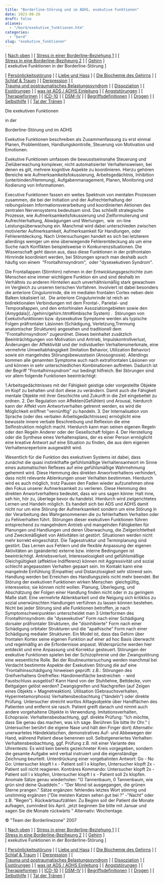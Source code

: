 ```yaml
---
title: "Borderline-Störung und im ADHS, exekutive Funktionen"
date: 2023-08-26
draft: false
aliases:
  - "/bord/exekutive_funktionen.htm"
categories:
  - "bord"
slug: "exekutive_funktionen"
---
```


[ [Nach oben](../biochemie/biochemie.htm) ] [ [Stress in einer Borderline-Beziehung 1](../biochemie/stress-border1a1.htm) ] [ [Stress in eine Borderline-Beziheung 2](../biochemie/stress-border2a2.htm) ] [ [Gehirn](../gehirn/gehirn.htm) ] [ exekutive Funktionen in der Borderline-Störung ]

[ [Persönlickeitsstörung](../persstoerung/persstoerung1.html) ] [ [Liebe und Hass](../definition/liebe1.htm) ] [ [Die Biochemie des Gehirns](../biochemie/biochemie.htm) ] [ [Schlaf & Traum](../schlaf/traum.htm) ] [ [Derpression](../depression/depri.html) ] [ [Trauma und postraumatisches Belastungssyndrom](../trauma/trauma.htm) ] [ [Dissoziation](../disso/dissoziation.htm) ] [ [Esstörungen](../ess/esst1.html) ] [ [was ist ADS / ADHS Einleitung](../ads/ads.html) ] [ [Angststörungen](../angststoerung/angststoerungen.htm) ] [ [Therapieformen](../theraformen/theraformen.htm) ] [ [ICD-10](../definition/icd10.htm) ] [ [DSM-IV](../definition/dsm.htm) ] [ [Begriffsdefinitionen](../definition/definitionen.htm) ] [ [Drogen](../definition/definitionen_1.htm) ] [ [Selbsthilfe](../selbsthilfe/selbsthilfe.htm) ] [ [Tal der Tränen](../widmung/widmung_1.html) ]

Die exekutiven Funktionen

in
der

Borderline-Störung und im ADHS

Exekutive
Funktionen beschreiben als Zusammenfassung zu erst einmal Planen,
      Problemlösen, Handlungskontrolle, Steuerung von Motivation und Emotionen.

Exekutive Funktionen umfassen
      die bewusstseinsnahe Steuerung und Zielüberwachung komplexer, nicht
      automatisierter Verhaltensweisen, bei denen es gilt, mehrere kognitive
      Aspekte zu koordinieren. Hierzu gehören Bereiche wie
      Aufmerksamkeitsfokussierung, Arbeitsgedächtnis, Inhibition
(unterbinden/Hemmung),
      Aufgabenmanagement, Planen, Monitoring und Kodierung von Informationen.

Executive Funktionen
fassen ein weites Spektrum von mentalen
      Prozessen zusammen, die bei der Initiation und der Aufrechterhaltung der
      reibungslosen Informationsverarbeitung und koordinierten Aktionen des
      zentralen Nervensystems bedeutsam sind. Das schließt strategische
      Prozesse, wie Aufmerksamkeitsfokussierung und Zielformulierung und Aufrechterhaltung, Abwägungen und Wertungen,  wie  on-line
      Leistungsüberwachung ein. Manchmal wird dabei unterschieden zwischen
      motivierter Aufmerksamkeit, Aufmerksamkeit für Handlungen, oder
      Fehlerentdeckung. Nach Untersuchungen handelt es sich bei letzterem
      allerdings weniger um eine überwiegende Fehlerentdeckung als um eine
      Suche nach Konflikten beispielsweise in Konkurrenzsituationen. Die
      Wissenschaft geht davon aus, dass diese Funktionen in der präfrontalen
      Hirnrinde koordiniert werden, bei Störungen sprach man deshalb auch häufig
      von einem  "Frontalhirnsyndrom",  oder "dysexekutiven
      Syndrom".

Die Frontallappen
      (Stirnhirn) nehmen in der Entwicklungsgeschichte zum Menschen eine immer
      wichtigere Funktion ein und sind deshalb im Verhältnis zu anderen
      Hirnteilen auch unverhältnismäßig stark gewachsen im Vergleich zu
      unseren tierischen Vorfahren. Involviert ist dabei besonders die anteriore
Cingulumrinde, die im medialen frontalen Cortex neben dem Balken
      lokalisiert ist.  Die anteriore Cingulumrinde ist reich an
      bidirektionalen Verbindungen mit dem Frontal-, Parietal- und
      Temporallappen, und den entorhinalen Assoziationgebieten sowie den [Amygdala](../gehirn/gehirn.htm#limbische System) .  Störungen von Exekutivfunktionen bzw. dysexekutive
      Symptome werden als typische Folgen präfrontaler Läsionen (Schädigung,
Verletzung,Trennung anatomischer Strukturen) angesehen und
      traditionell dem "Frontalhirnsyndrom" zugeordnet. Dieses beinhaltet
      zusätzlich Beeinträchtigungen von Motivation und Antrieb,
      Impulskontrollverlust, Änderungen der Affektivität und der individuellen
      Verhaltensmerkmale, eine vermehrte Umweltabhängigkeit (Imitation Behavior,
      Utilization Behavior) sowie ein mangelndes Störungsbewusstsein (Anosognosie).
      Allerdings kommen alle genannten Symptome auch nach extrafrontalen Läsionen
      vor und können in sehr unterschiedlichen Kombinationen auftreten. Dadurch
      ist der Begriff "Frontalhirnsyndrom" nur bedingt hilfreich. Bei Störungen
      sind vor allem folgende Funktionen beeinträchtigt:

[](https://blz.borderliner.ch)

1.Arbeitsgedächtnisses
      mit der Fähigkeit geistige oder vorgestellte Objekte im Kopf zu behalten
      und dort diese zu verändern. Damit auch die Fähigkeit mentale Objekte
      mit ihrer Geschichte und Zukunft in die Zeit eingebettet zu ordnen. 2. Der Regulation von Affekten(Gefühlen)
      und Arousal, hierdurch kann der Affekt vom Antwortverhalten getrennt werden, es
      wird die Möglichkeit eröffnet "vernünftig" zu handeln. 3. Der Internalisation von Sprache (oder des verbalen Arbeitsgedächtnisses)
      ermöglicht eine bewusste innere verbale Beschreibung und Reflexion die
      eine Selfinstruktion möglich macht. Hierdurch kann man seinen eigenen
      Regeln oder den Regeln Anderer oder der Gesellschaft folgen 4. Der Herstellung oder die Synthese eines Verhaltensplans, der es einer
      Person ermöglicht eine kreative Antwort auf eine Situation zu finden, die
      aus dem eigenen Verhaltensrepertoire ausgewählt wird.

Wesentlich für die Funktion des exekutiven Systems ist dabei, dass zunächst
      die quasi instinkthafte gefühlsmäßige Verhaltensantwort im Sinne eines
      automatischen Reflexes auf eine gefühlsmäßige Wahrnehmung gehemmt wird.
      Diese Hemmung des direkten Anwortverhaltens verhindert, dass nicht
      relevante Ablenkungen unser Verhalten bestimmen. Hierdurch wird es auch möglich,
      trotz Pausen den Faden wieder aufzunehmen ohne den Fokus unserer
      Aufmerksamkeit zu verlieren. Diese Hemmung des direkten Anwortverhaltens
      bedeutet, dass wir uns sagen könne: Halt inne, seh hin, hör zu, überlege
      bevor du handelst. Hierdurch wird zielgerichtetes Lernen und Handeln möglich.
      Es handelt sich bei ADS und ADHS damit nicht nur um eine Störung der
      Aufmerksamkeit sondern um eine Störung in der Verarbeitung des
      Wahrgenommenen die zu fehlerhaftem Verhalten oder zu Fehlverhalten führt.
      Störungen dieser exekutiven Funktionen führen entsprechend zu
      mangelndem Antrieb und mangelnden Fähigkeiten für Planungen und
      Handlungen und deren Überwachung, die Zielgerichtetheit und Zweckmäßigkeit
      von Aktivitäten ist gestört. Situationen werden nicht mehr korrekt
      eingeschätzt. Die Tagesstruktur und Terminplanung sind gestört. Das
      Lernen aus Fehlern und die flexible Anpassung der eigenen Aktivitäten an
      (geänderte) externe bzw. interne Bedingungen ist beeinträchtigt.
      Antriebsverlust, Interesselosigkeit und gefühlsmäßige Gleichgültigkeit
      (affektive Indifferenz) können mit Aggressivität und sozial schlecht
      angepasstem Verhalten gepaart sein. Im Kontakt kann eine mangelnde Einfühlung
      (Empathie) und Distanzlosigkeit sehr störend sein. Handlung werden bei
      Erreichen des Handlungsziels nicht mehr beendet. Bei Störung der
      exekutiven Funktionen wirken Menschen  gleichgültig, interesselos;
      sie können nicht wollen. Planung, Überlegung, und Abschätzung der
      Folgen einer Handlung finden nicht oder in zu geringem Maße statt. Eine
      vermehrte Ablenkbarkeit und die Neigung sich kritiklos zu sozial unerwünschten
      Handlungen verführen zu lassen können bestehen. Nicht bei jeder Störung
      sind alle Funktionen betroffen, je nach  Symptomschwerpunkten
      unterscheidet man 3 Unterformen des Frontalhirnsyndrom: die "dysexekutive" Form nach einer Schädigung dorsaler präfrontaler Strukturen, die "disinhibierte" Form nach einer Schädigung orbitaler Strukturen und die "apathische" Form nach einer Schädigung medialer Strukturen. Ein Model
      ist, dass das Gehirn über frontalen Kortex seine eigenen Funktion auf
      einer ad hoc Basis überwacht und regelmäßig an die Erfordernisse
      anpasst. Widersprüche werden hier entdeckt und eine Anpassung und
      Korrektur gesteuert. Störungen der exekutive Funktionen
      spielen bei der Schizophrenie und der Zwangsstörung eine wesentliche
      Rolle. Bei der Routineuntersuchung werden manchmal bei Verdacht bestimmte
      Aspekte der Exekutiven Störung die auf eine 'Frontalhinsschädigung
      hinweisen geprüft: z.B.: Störungen des Greifverhaltens Greifreflex:
      Handinnenfläche bestreichen  - wird Faustschluss ausgelöst? Kann
      Hand von der Stuhllehne, Bettdecke, vom Bettgalgen gelöst werden?
      Zwangsgreifen und Nachgreifen (auf Zeigen eines Objekts = Magnetreaktion).
      Utilisation (Gebrauchsverhalten, Hypermetamorphosis) Verhaltensbeobachtung
      ("tändeln") oder direkte Prüfung. Untersucher streicht wortlos
      Alltagsobjekte über Handflächen des Patienten und entfernt sie rasch.
      Patient greift danach und nimmt auch andere vorgehaltene Objekte in
      Verwendung. Imitationsverhalten, Echopraxie: Verhaltensbeobachtung, ggf.
      direkte Prüfung: "Ich möchte, dass Sie genau das machen, was ich sage.
      Berühren Sie bitte Ihr Ohr." ( Untersucher berührt die eigene Nase
      und hält den Finger dort) Alternativ: unerwartetes Händeklatschen,
      demonstratives Auf- und Abbewegen der Hand, während Patient diese
      benennen soll. Selbstgeneriertes Verhalten: Verhaltensbeobachtung, ggf. Prüfung
      z.B. mit einer Variante des Uhrentests: Es wird kein bereits gezeichneter
      Kreis vorgegeben, sondern die gesamte Aufgabe wird verbal instruiert und
      die eigenständige Zeichnung beurteilt. Unterdrückung einer vorgebahnten
      Antwort: Go - No Go: Untersucher klopft I x - Patient soll I x klopfen,
      Untersucher klopft 2x - Patient soll nicht reagieren. Konträres Kommando:
      Untersucher klopft 2x - Patient soll I x klopfen, Untersucher klopft I x -
      Patient soll 2x klopfen. Anomale Sätze genau wiederholen: "O
      Tannenbaum, 0 Tannenbaum, wie grün sind deine Quaddeln." - "Der
      Mond ist ausgegangen, die grünen Sterne prangen." Sätze ergänzen:
      fehlendes letztes Wort stimmig und unstimmig ergänzen ("Die meisten
      Katzen sehen gut bei ?" -"Nacht" oder z.B. "Regen"). Rückwärtsaufzählen:
      Zu Beginn soll der Patient die Monate aufsagen, zumindest bis April.
      ,jetzt beginnen Sie bitte mit Januar und sagen Sie die Monate rückwärts
      " Alternativ: Wochentage.

©
"Team der Borderlinezone" 2007

[ [Nach oben](../biochemie/biochemie.htm) ] [ [Stress in einer Borderline-Beziehung 1](../biochemie/stress-border1a1.htm) ] [ [Stress in eine Borderline-Beziheung 2](../biochemie/stress-border2a2.htm) ] [ [Gehirn](../gehirn/gehirn.htm) ] [ exekutive Funktionen in der Borderline-Störung ]

[ [Persönlickeitsstörung](../persstoerung/persstoerung1.html) ] [ [Liebe und Hass](../definition/liebe1.htm) ] [ [Die Biochemie des Gehirns](../biochemie/biochemie.htm) ] [ [Schlaf & Traum](../schlaf/traum.htm) ] [ [Derpression](../depression/depri.html) ] [ [Trauma und postraumatisches Belastungssyndrom](../trauma/trauma.htm) ] [ [Dissoziation](../disso/dissoziation.htm) ] [ [Esstörungen](../ess/esst1.html) ] [ [was ist ADS / ADHS Einleitung](../ads/ads.html) ] [ [Angststörungen](../angststoerung/angststoerungen.htm) ] [ [Therapieformen](../theraformen/theraformen.htm) ] [ [ICD-10](../definition/icd10.htm) ] [ [DSM-IV](../definition/dsm.htm) ] [ [Begriffsdefinitionen](../definition/definitionen.htm) ] [ [Drogen](../definition/definitionen_1.htm) ] [ [Selbsthilfe](../selbsthilfe/selbsthilfe.htm) ] [ [Tal der Tränen](../widmung/widmung_1.html) ]